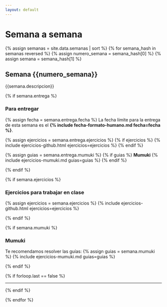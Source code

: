 ```yaml
---
layout: default
---
```

# Semana a semana

{% assign semanas = site.data.semanas | sort %}
{% for semana_hash in semanas reversed %}
{% assign numero_semana = semana_hash[0] %}
{% assign semana = semana_hash[1] %}

## Semana {{numero_semana}}
{{semana.descripcion}}

{% if semana.entrega %}

### Para entregar
{% assign fecha = semana.entrega.fecha %}
La fecha límite para la entrega de esta semana es el <strong>{% include fecha-formato-humano.md fecha=fecha %}</strong>.

{% assign ejercicios = semana.entrega.ejercicios %}
{% if ejercicios %}
{% include ejercicios-github.html ejercicios=ejercicios %}
{% endif %}

{% assign guias = semana.entrega.mumuki %}
{% if guias %}
**Mumuki**
{% include ejercicios-mumuki.md guias=guias %}
{% endif %}

{% endif %}

{% if semana.ejercicios %}

### Ejercicios para trabajar en clase
{% assign ejercicios = semana.ejercicios %}
{% include ejercicios-github.html ejercicios=ejercicios %}

{% endif %}

{% if semana.mumuki %}

### Mumuki

Te recomendamos resolver las guías:
{% assign guias = semana.mumuki %}
{% include ejercicios-mumuki.md guias=guias %}

{% endif %}

{% if forloop.last == false %}
<hr class="titulo-semana">
{% endif %}

{% endfor %}
